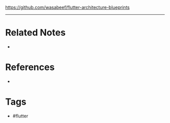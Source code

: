 https://github.com/wasabeef/flutter-architecture-blueprints

---
# Related Notes
- 

# References
- 

# Tags
- #flutter 